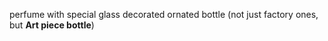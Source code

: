 perfume with special glass decorated ornated bottle (not just factory ones, but **Art piece bottle**)